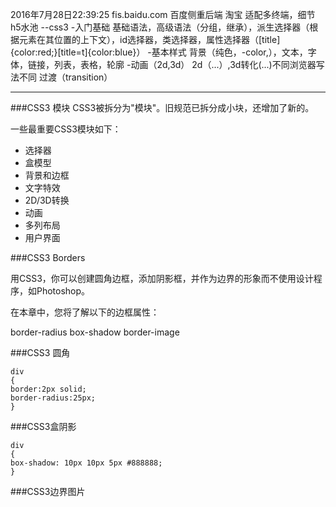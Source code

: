 2016年7月28日22:39:25
fis.baidu.com
百度侧重后端
淘宝
适配多终端，细节
h5水池
--css3
-入门基础
基础语法，高级语法（分组，继承），派生选择器（根据元素在其位置的上下文），id选择器，类选择器，属性选择器（[title]{color:red;}[title=t]{color:blue}）
-基本样式
背景（纯色，-color,），文本，字体，链接，列表，表格，轮廓
-动画（2d,3d）
2d（...）,3d转化(...)不同浏览器写法不同
过渡（transition）

------------------------------------
###CSS3 模块
CSS3被拆分为"模块"。旧规范已拆分成小块，还增加了新的。

一些最重要CSS3模块如下：

 - 选择器 
 - 盒模型 
 - 背景和边框 
 - 文字特效 
 - 2D/3D转换 
 - 动画 
 - 多列布局 
 - 用户界面 

###CSS3 Borders

用CSS3，你可以创建圆角边框，添加阴影框，并作为边界的形象而不使用设计程序，如Photoshop。

在本章中，您将了解以下的边框属性：

border-radius 
box-shadow 
border-image    

###CSS3 圆角

```
div
{
border:2px solid;
border-radius:25px;
} 
```
###CSS3盒阴影

```
div
{
box-shadow: 10px 10px 5px #888888;
} 
```
###CSS3边界图片
	 	
